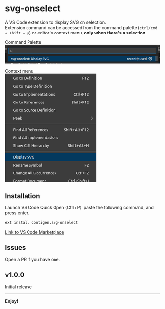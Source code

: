 # svg-onselect

A VS Code extension to display SVG on selection.<br/>
Extension command can be accessed from the command palette (`ctrl/cmd + shift + p`) or editor's context menu, **only when there's a selection.** <br/>

Command Palette<br/>
![Screenshot of command palette showing the extension command](./assets/command-palette.png) <br/>

Context menu<br/>
![Screenshot of editor's context menu  showing the extension command](./assets/context.png)

## Installation

Launch VS Code Quick Open (Ctrl+P), paste the following command, and press enter.

```bash
ext install contigen.svg-onselect
```

[Link to VS Code Marketplace ](<[https://](https://marketplace.visualstudio.com/items?itemName=contigen.svg-onselect)>)

## Issues

Open a PR if you have one.

## v1.0.0

Initial release

---

**Enjoy!**
